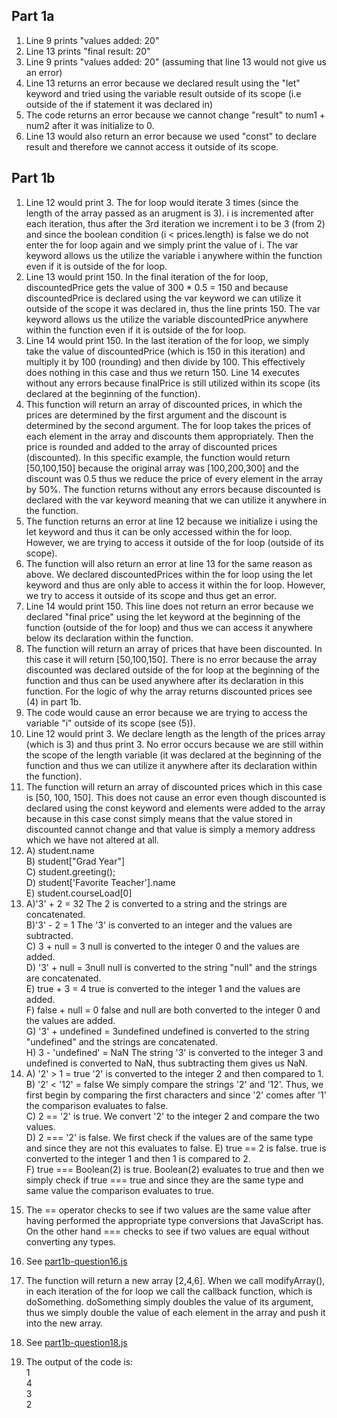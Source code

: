 ## Part 1a 
1. Line 9 prints "values added: 20"
2. Line 13 prints "final result: 20"
3. Line 9 prints "values added: 20" (assuming that line 13 would not give us an error)
4. Line 13 returns an error because we declared result using the "let" keyword and tried using the variable result outside of its scope (i.e outside of the if statement it was declared in)
5. The code returns an error because we cannot change "result" to num1 + num2 after it was initialize to 0.
6. Line 13 would also return an error because we used "const" to declare result and therefore we cannot access it outside of its scope.  

## Part 1b
1. Line 12 would print 3. The for loop would iterate 3 times (since the length of the array passed as an arugment is 3). i is incremented after each iteration, thus after the 3rd iteration we increment i to be 3 (from 2) and since the boolean condition (i < prices.length) is false we do not enter the for loop again and we simply print the value of i. The var keyword allows us the utilize the variable i anywhere within the function even if it is outside of the for loop.
2. Line 13 would print 150. In the final iteration of the for loop, discountedPrice gets the value of 300 * 0.5 = 150 and because discountedPrice is declared using the var keyword we can utilize it outside of the scope it was declared in, thus the line prints 150.  The var keyword allows us the utilize the variable discountedPrice anywhere within the function even if it is outside of the for loop.
3. Line 14 would print 150. In the last iteration of the for loop, we simply take the value of discountedPrice (which is 150 in this iteration) and multiply it by 100 (rounding) and then divide by 100. This effectively does nothing in this case and thus we return 150. Line 14 executes without any errors because finalPrice is still utilized within its scope (its declared at the beginning of the function).
4. This function will return an array of discounted prices, in which the prices are determined by the first argument and the discount is determined by the second argument. The for loop takes the prices of each element in the array and discounts them appropriately. Then the price is rounded and added to the array of discounted prices (discounted). In this specific example, the function would return [50,100,150] because the original array was [100,200,300] and the discount was 0.5 thus we reduce the price of every element in the array by 50%. The function returns without any errors because discounted is declared with the var keyword meaning that we can utilize it anywhere in the function.
5. The function returns an error at line 12 because we initialize i using the let keyword and thus it can be only accessed within the for loop. However, we are trying to access it outside of the for loop (outside of its scope).
6. The function will also return an error at line 13 for the same reason as above. We declared discountedPrices within the for loop using the let keyword and thus are only able to access it within the for loop. However, we try to access it outside of its scope and thus get an error.
7. Line 14 would print 150. This line does not return an error because we declared "final price" using the let keyword at the beginning of the function (outside of the for loop) and thus we can access it anywhere below its declaration within the function.
8. The function will return an array of prices that have been discounted. In this case it will return [50,100,150]. There is no error because the array discounted was declared outside of the for loop at the beginning of the function and thus can be used anywhere after its declaration in this function. For the logic of why the array returns discounted prices see (4) in part 1b.
9. The code would cause an error because we are trying to access the variable "i" outside of its scope (see (5)).
10. Line 12 would print 3. We declare length as the length of the prices array (which is 3) and thus print 3. No error occurs because we are still within the scope of the length variable (it was declared at the beginning of the function and thus we can utilize it anywhere after its declaration within the function).
11. The function will return an array of discounted prices which in this case is [50, 100, 150]. This does not cause an error even though discounted is declared using the const keyword and elements were added to the array because in this case const simply means that the value stored in discounted cannot change and that value is simply a memory address which we have not altered at all.  
12. A) student.name  
B) student["Grad Year"]  
C) student.greeting();  
D) student['Favorite Teacher'].name  
E) student.courseLoad[0]  
13.  A)'3' + 2 = 32  The 2 is converted to a string and the strings are concatenated.  
B)'3' - 2 = 1 The '3' is converted to an integer and the values are subtracted.  
C) 3 + null = 3 null is converted to the integer 0 and the values are added.  
D) '3' + null = 3null null is converted to the string "null" and the strings are concatenated.  
E) true + 3 = 4 true is converted to the integer 1 and the values are added.  
F) false + null = 0 false and null are both converted to the integer 0 and the values are added.  
G) '3' + undefined = 3undefined undefined is converted to the string "undefined" and the strings are concatenated.  
H) 3 - 'undefined' = NaN The string '3' is converted to the integer 3 and undefined is converted to NaN, thus subtracting them gives us NaN.  
14. A) '2' > 1 = true '2' is converted to the integer 2 and then compared to 1.  
B) '2' < '12' = false We simply compare the strings '2' and '12'. Thus, we first begin by comparing the first characters and since '2' comes after '1' the comparison evaluates to false.  
C) 2 == '2' is true. We convert '2' to the integer 2 and compare the two values.  
D) 2 === '2' is false. We first check if the values are of the same type and since they are not this evaluates to false.
E) true == 2 is false. true is converted to the integer 1 and then 1 is compared to 2.  
F) true === Boolean(2) is true. Boolean(2) evaluates to true and then we simply check if true === true and since they are the same type and same value the comparison evaluates to true.  
15) The == operator checks to see if two values are the same value after having performed the appropriate type conversions that JavaScript has. On the other hand === checks to see if two values are equal without converting any types.  
16) See [part1b-question16.js](part1b-question16.js)

17) The function will return a new array [2,4,6]. When we call modifyArray(), in each iteration of the for loop we call the callback function, which is doSomething. doSomething simply doubles the value of its argument, thus we simply double the value of each element in the array and push it into the new array.  
18) See [part1b-question18.js](part1b-question18.js)

19) The output of the code is:  
1  
4  
3  
2
